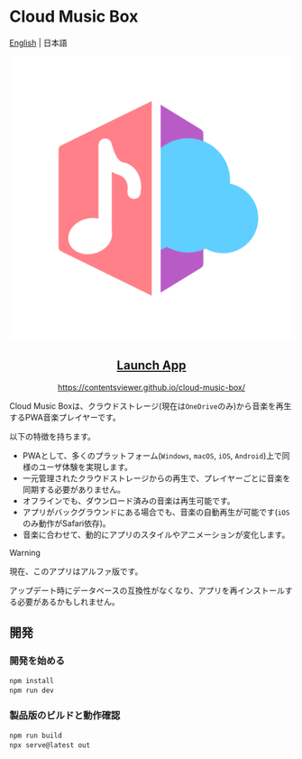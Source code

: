 # Cloud Music Box

[English](./README.md) | 日本語

<p align="center">
    <a href="https://contentsviewer.github.io/cloud-music-box/">
      <img src="./public/icon-512x512.png"/>
    </a>
</p>
<h2 align="center">
    <a href="https://contentsviewer.github.io/cloud-music-box/">Launch App</a>
</h2>
<p align="center">
    <a href="https://contentsviewer.github.io/cloud-music-box/">
      https://contentsviewer.github.io/cloud-music-box/
    </a>
</p>

Cloud Music Boxは、クラウドストレージ(現在は`OneDrive`のみ)から音楽を再生するPWA音楽プレイヤーです。

以下の特徴を持ちます。

* PWAとして、多くのプラットフォーム(`Windows`, `macOS`, `iOS`, `Android`)上で同様のユーザ体験を実現します。
* 一元管理されたクラウドストレージからの再生で、プレイヤーごとに音楽を同期する必要がありません。
* オフラインでも、ダウンロード済みの音楽は再生可能です。
* アプリがバックグラウンドにある場合でも、音楽の自動再生が可能です(`iOS`のみ動作がSafari依存)。
* 音楽に合わせて、動的にアプリのスタイルやアニメーションが変化します。

> [!WARNING]
> 現在、このアプリはアルファ版です。
>
> アップデート時にデータベースの互換性がなくなり、アプリを再インストールする必要があるかもしれません。

## 開発

### 開発を始める

```sh
npm install
npm run dev
```

### 製品版のビルドと動作確認

```sh
npm run build
npx serve@latest out
```
